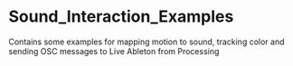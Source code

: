 # Sound_Interaction_Examples


Contains some examples for mapping motion to sound, tracking color and sending OSC messages to Live Ableton from Processing
